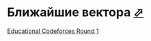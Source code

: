# Ближайшие вектора [⬀](http://codeforces.com/problemset/problem/598/C)

[Educational Codeforces Round 1](http://codeforces.com/contest/598)
